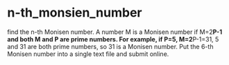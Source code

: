# n-th_monsien_number
find the n-th Monisen number. A number M is a Monisen number if M=2**P-1 and both M and P are prime numbers. For example, if P=5, M=2**P-1=31, 5 and 31 are both prime numbers, so 31 is a Monisen number. Put the 6-th Monisen number into a single text file and submit online.
